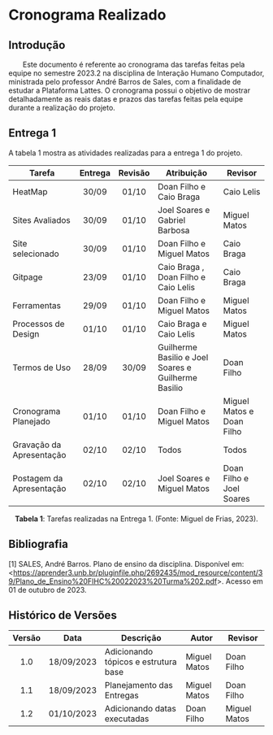 # **Cronograma Realizado**

## **Introdução**

<p align="justify">
  
&emsp;&emsp;Este documento é referente ao cronograma das tarefas feitas pela equipe no semestre 2023.2 na disciplina de Interação Humano Computador, ministrada pelo professor André Barros de Sales, com a finalidade de estudar a Plataforma Lattes. O cronograma possui o objetivo de mostrar detalhadamente as reais datas e prazos das tarefas feitas pela equipe durante a realização do projeto.

</p>

## **Entrega 1**
A tabela 1 mostra as atividades realizadas para a entrega 1 do projeto.

| Tarefa       | Entrega |  Revisão  | Atribuição |Revisor|
|--------------|:-------:|:---------:|-------|-----|
| HeatMap| 30/09 | 01/10 | Doan Filho e Caio Braga | Caio Lelis |
| Sites Avaliados | 30/09 | 01/10 | Joel Soares e Gabriel Barbosa  | Miguel Matos   |
| Site selecionado| 30/09 | 01/10 | Doan Filho e Miguel Matos |Caio Braga |
| Gitpage | 23/09 | 01/10 | Caio Braga , Doan Filho e Caio Lelis | Caio Braga |
| Ferramentas | 29/09 | 01/10 | Doan Filho e Miguel Matos  | Miguel Matos   |
| Processos de Design | 01/10 | 01/10 | Caio Braga e Caio Lelis | Miguel Matos |
| Termos de Uso | 28/09 | 30/09 | Guilherme Basilio e  Joel Soares e  Guilherme Basilio  | Doan Filho | 
| Cronograma Planejado | 01/10 | 01/10 |Doan Filho e Miguel Matos   | Miguel Matos e Doan Filho  | Cronograma Realizado |   |   |Doan Filho e Miguel Matos   | Miguel Matos e  e Doan Filho e |
 Gravação da Apresentação | 02/10 | 02/10 | Todos |Todos|
| Postagem da Apresentação | 02/10 | 02/10 | Joel Soares e  Miguel Matos   | Doan Filho e Joel Soares|

<div style="text-align: center">
    <p> <b>Tabela 1</b>: Tarefas realizadas na Entrega 1. (Fonte: Miguel de Frias, 2023).</p>
</div>


## **Bibliografia**

[1] SALES, André Barros. Plano de ensino da disciplina. Disponível em: <<https://aprender3.unb.br/pluginfile.php/2692435/mod_resource/content/39/Plano_de_Ensino%20FIHC%20022023%20Turma%202.pdf>>. Acesso em 01 de outubro de 2023.


## **Histórico de Versões**

| Versão | Data       |       Descrição      | Autor | Revisor |
|:------:|:----------:|----------------------|-------|---------|
| 1.0 | 18/09/2023 | Adicionando tópicos e estrutura base| Miguel Matos | Doan Filho |
| 1.1 | 18/09/2023 | Planejamento das Entregas |  Miguel Matos  | Doan Filho |
| 1.2| 01/10/2023 | Adicionando datas executadas |  Doan Filho  | Miguel Matos |

